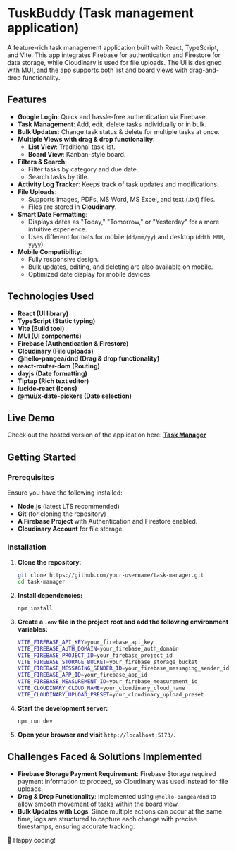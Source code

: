 # TuskBuddy (Task management application)

A feature-rich task management application built with React, TypeScript, and Vite. This app integrates Firebase for authentication and Firestore for data storage, while Cloudinary is used for file uploads. The UI is designed with MUI, and the app supports both list and board views with drag-and-drop functionality.

## Features

- **Google Login**: Quick and hassle-free authentication via Firebase.
- **Task Management**: Add, edit, delete tasks individually or in bulk.
- **Bulk Updates**: Change task status & delete for multiple tasks at once.
- **Multiple Views with drag & drop functionality**:
  - **List View**: Traditional task list.
  - **Board View**: Kanban-style board.
- **Filters & Search**:
  - Filter tasks by category and due date.
  - Search tasks by title.
- **Activity Log Tracker**: Keeps track of task updates and modifications.
- **File Uploads**:
  - Supports images, PDFs, MS Word, MS Excel, and text (.txt) files.
  - Files are stored in **Cloudinary**.
- **Smart Date Formatting**:
  - Displays dates as "Today," "Tomorrow," or "Yesterday" for a more intuitive experience.
  - Uses different formats for mobile (`dd/mm/yy`) and desktop (`ddth MMM, yyyy`).
- **Mobile Compatibility**:
  - Fully responsive design.
  - Bulk updates, editing, and deleting are also available on mobile.
  - Optimized date display for mobile devices.

## Technologies Used

- **React (UI library)**
- **TypeScript (Static typing)**
- **Vite (Build tool)**
- **MUI (UI components)**
- **Firebase (Authentication & Firestore)**
- **Cloudinary (File uploads)**
- **@hello-pangea/dnd (Drag & drop functionality)**
- **react-router-dom (Routing)**
- **dayjs (Date formatting)**
- **Tiptap (Rich text editor)**
- **lucide-react (Icons)**
- **@mui/x-date-pickers (Date selection)**

## Live Demo

Check out the hosted version of the application here: **[Task Manager](https://task-buddy-lime-three.vercel.app/)**

## Getting Started

### Prerequisites

Ensure you have the following installed:

- **Node.js** (latest LTS recommended)
- **Git** (for cloning the repository)
- **A Firebase Project** with Authentication and Firestore enabled.
- **Cloudinary Account** for file storage.

### Installation

1. **Clone the repository:**

   ```sh
   git clone https://github.com/your-username/task-manager.git
   cd task-manager
   ```

2. **Install dependencies:**

   ```sh
   npm install
   ```

3. **Create a `.env` file in the project root and add the following environment variables:**

   ```sh
   VITE_FIREBASE_API_KEY=your_firebase_api_key
   VITE_FIREBASE_AUTH_DOMAIN=your_firebase_auth_domain
   VITE_FIREBASE_PROJECT_ID=your_firebase_project_id
   VITE_FIREBASE_STORAGE_BUCKET=your_firebase_storage_bucket
   VITE_FIREBASE_MESSAGING_SENDER_ID=your_firebase_messaging_sender_id
   VITE_FIREBASE_APP_ID=your_firebase_app_id
   VITE_FIREBASE_MEASUREMENT_ID=your_firebase_measurement_id
   VITE_CLOUDINARY_CLOUD_NAME=your_cloudinary_cloud_name
   VITE_CLOUDINARY_UPLOAD_PRESET=your_cloudinary_upload_preset
   ```

4. **Start the development server:**

   ```sh
   npm run dev
   ```

5. **Open your browser and visit** `http://localhost:5173/`.

## Challenges Faced & Solutions Implemented

- **Firebase Storage Payment Requirement**: Firebase Storage required payment information to proceed, so Cloudinary was used instead for file uploads.
- **Drag & Drop Functionality**: Implemented using `@hello-pangea/dnd` to allow smooth movement of tasks within the board view.
- **Bulk Updates with Logs**: Since multiple actions can occur at the same time, logs are structured to capture each change with precise timestamps, ensuring accurate tracking.

🚀 Happy coding!
